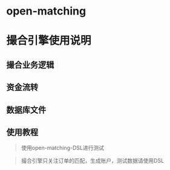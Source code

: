 # open-matching

# 撮合引擎使用说明

## 撮合业务逻辑

## 资金流转

## 数据库文件

## 使用教程

> 使用open-matching-DSL进行测试

> 撮合引擎只关注订单的匹配，生成账户，测试数据请使用DSL
